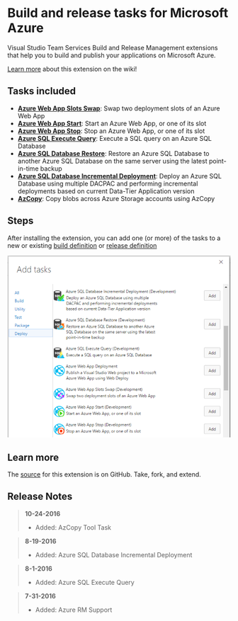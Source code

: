# Build and release tasks for Microsoft Azure

Visual Studio Team Services Build and Release Management extensions that help you to build and publish your applications on Microsoft Azure.

[Learn more](https://github.com/geeklearningio/gl-vsts-tasks-azure/wiki) about this extension on the wiki!

## Tasks included

* **[Azure Web App Slots Swap](https://github.com/geeklearningio/gl-vsts-tasks-azure/wiki/Azure-Web-App-Slots-Swap)**: Swap two deployment slots of an Azure Web App
* **[Azure Web App Start](https://github.com/geeklearningio/gl-vsts-tasks-azure/wiki/Azure-Web-App-Start)**: Start an Azure Web App, or one of its slot
* **[Azure Web App Stop](https://github.com/geeklearningio/gl-vsts-tasks-azure/wiki/Azure-Web-App-Stop)**: Stop an Azure Web App, or one of its slot
* **[Azure SQL Execute Query](https://github.com/geeklearningio/gl-vsts-tasks-azure/wiki/Azure-SQL-Execute-Query)**: Execute a SQL query on an Azure SQL Database
* **[Azure SQL Database Restore](https://github.com/geeklearningio/gl-vsts-tasks-azure/wiki/Azure-SQL-Database-Restore)**: Restore an Azure SQL Database to another Azure SQL Database on the same server using the latest point-in-time backup
* **[Azure SQL Database Incremental Deployment](https://github.com/geeklearningio/gl-vsts-tasks-azure/wiki/Azure-SQL-Database-Incremental-Deployment)**: Deploy an Azure SQL Database using multiple DACPAC and performing incremental deployments based on current Data-Tier Application version
* **[AzCopy](https://github.com/geeklearningio/gl-vsts-tasks-azure/wiki/AzCopy)**: Copy blobs across Azure Storage accounts using AzCopy

## Steps

After installing the extension, you can add one (or more) of the tasks to a new or existing [build definition](https://www.visualstudio.com/en-us/docs/build/define/create) or [release definition](https://www.visualstudio.com/en-us/docs/release/author-release-definition/more-release-definition)

![add-task](Screenshots/Add-Tasks.png)

## Learn more

The [source](https://github.com/geeklearningio/gl-vsts-tasks-azure) for this extension is on GitHub. Take, fork, and extend.

## Release Notes

> **10-24-2016**
> - Added: AzCopy Tool Task

> **8-19-2016**
> - Added: Azure SQL Database Incremental Deployment

> **8-1-2016**
> - Added: Azure SQL Execute Query

> **7-31-2016**
> - Added: Azure RM Support
